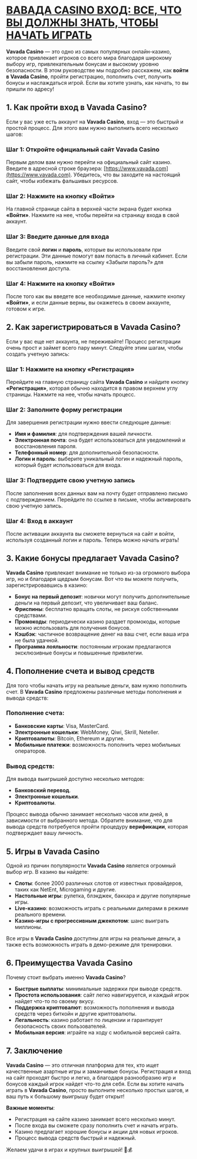 # [ВАВАДА CASINO ВХОД: ВСЕ, ЧТО ВЫ ДОЛЖНЫ ЗНАТЬ, ЧТОБЫ НАЧАТЬ ИГРАТЬ](https://partnervavadarv.com?promo=75590753-cc8b-4c4a-8d71-99b7a2293439-jud\&target=register)

**Vavada Casino** — это одно из самых популярных онлайн-казино, которое привлекает игроков со всего мира благодаря широкому выбору игр, привлекательным бонусам и высокому уровню безопасности. В этом руководстве мы подробно расскажем, как **войти в Vavada Casino**, пройти регистрацию, пополнить счет, получить бонусы и наслаждаться игрой. Если вы хотите узнать, как начать, то вы пришли по адресу!

## 1. Как пройти **вход в Vavada Casino**?

Если у вас уже есть аккаунт на **Vavada Casino**, вход — это быстрый и простой процесс. Для этого вам нужно выполнить всего несколько шагов:

### Шаг 1: Откройте официальный сайт **Vavada Casino**

Первым делом вам нужно перейти на официальный сайт казино. Введите в адресной строке браузера: [https://www.vavada.com](https://www.vavada.com). Убедитесь, что вы заходите на настоящий сайт, чтобы избежать фальшивых ресурсов.

### Шаг 2: Нажмите на кнопку «Войти»

На главной странице сайта в верхней части экрана будет кнопка **«Войти»**. Нажмите на нее, чтобы перейти на страницу входа в свой аккаунт.

### Шаг 3: Введите данные для входа

Введите свой **логин** и **пароль**, которые вы использовали при регистрации. Эти данные помогут вам попасть в личный кабинет. Если вы забыли пароль, нажмите на ссылку «Забыли пароль?» для восстановления доступа.

### Шаг 4: Нажмите на кнопку «Войти»

После того как вы введете все необходимые данные, нажмите кнопку **«Войти»**, и если данные верны, вы окажетесь в своем аккаунте, готовом к игре.

## 2. Как зарегистрироваться в **Vavada Casino**?

Если у вас еще нет аккаунта, не переживайте! Процесс регистрации очень прост и займет всего пару минут. Следуйте этим шагам, чтобы создать учетную запись:

### Шаг 1: Нажмите на кнопку «Регистрация»

Перейдите на главную страницу сайта **Vavada Casino** и найдите кнопку **«Регистрация»**, которая обычно находится в правом верхнем углу страницы. Нажмите на нее, чтобы начать процесс.

### Шаг 2: Заполните форму регистрации

Для завершения регистрации нужно ввести следующие данные:

* **Имя и фамилия**: для подтверждения вашей личности.
* **Электронная почта**: она будет использоваться для уведомлений и восстановления пароля.
* **Телефонный номер**: для дополнительной безопасности.
* **Логин и пароль**: выберите уникальный логин и надежный пароль, который будет использоваться для входа.

### Шаг 3: Подтвердите свою учетную запись

После заполнения всех данных вам на почту будет отправлено письмо с подтверждением. Перейдите по ссылке в письме, чтобы активировать свою учетную запись.

### Шаг 4: Вход в аккаунт

После активации аккаунта вы сможете вернуться на сайт и войти, используя созданный логин и пароль. Теперь можно начать играть!

## 3. Какие бонусы предлагает **Vavada Casino**?

**Vavada Casino** привлекает внимание не только из-за огромного выбора игр, но и благодаря щедрым бонусам. Вот что вы можете получить, зарегистрировавшись в казино:

* **Бонус на первый депозит**: новички могут получить дополнительные деньги на первый депозит, что увеличивает ваш баланс.
* **Фриспины**: бесплатно вращать слоты, не рискуя собственными средствами.
* **Промокоды**: периодически казино раздает промокоды, которые можно использовать для получения бонусов.
* **Кэшбэк**: частичное возвращение денег на ваш счет, если ваша игра не была удачной.
* **Программа лояльности**: постоянным игрокам предлагаются эксклюзивные бонусы и повышенные привилегии.

## 4. Пополнение счета и вывод средств

Для того чтобы начать игру на реальные деньги, вам нужно пополнить счет. В **Vavada Casino** предложены различные методы пополнения и вывода средств:

### Пополнение счета:

* **Банковские карты**: Visa, MasterCard.
* **Электронные кошельки**: WebMoney, Qiwi, Skrill, Neteller.
* **Криптовалюты**: Bitcoin, Ethereum и другие.
* **Мобильные платежи**: возможность пополнить через мобильных операторов.

### Вывод средств:

Для вывода выигрышей доступно несколько методов:

* **Банковский перевод**.
* **Электронные кошельки**.
* **Криптовалюты**.

Процесс вывода обычно занимает несколько часов или дней, в зависимости от выбранного метода. Обратите внимание, что для вывода средств потребуется пройти процедуру **верификации**, которая подтверждает вашу личность.

## 5. Игры в **Vavada Casino**

Одной из причин популярности **Vavada Casino** является огромный выбор игр. В казино вы найдете:

* **Слоты**: более 2000 различных слотов от известных провайдеров, таких как NetEnt, Microgaming и другие.
* **Настольные игры**: рулетка, блэкджек, баккара и другие популярные игры.
* **Live-казино**: возможность играть с реальными дилерами в режиме реального времени.
* **Казино-игры с прогрессивным джекпотом**: шанс выиграть миллионы.

Все игры в **Vavada Casino** доступны для игры на реальные деньги, а также есть возможность играть в демо-режиме для тренировки.

## 6. Преимущества **Vavada Casino**

Почему стоит выбрать именно **Vavada Casino**?

* **Быстрые выплаты**: минимальные задержки при выводе средств.
* **Простота использования**: сайт легко навигируется, и каждый игрок найдет что-то по своему вкусу.
* **Поддержка криптовалют**: возможность пополнения и вывода средств через биткойн и другие криптовалюты.
* **Легальность**: казино работает по лицензии и гарантирует безопасность своих пользователей.
* **Мобильная версия**: играйте на ходу с мобильной версией сайта.

## 7. Заключение

**Vavada Casino** — это отличная платформа для тех, кто ищет качественные азартные игры и заманчивые бонусы. Регистрация и вход на сайт проходят быстро и легко, а благодаря разнообразию игр и бонусов каждый игрок найдет что-то для себя. Если вы хотите начать играть в **Vavada Casino**, просто выполните несколько простых шагов, и ваш путь к большому выигрышу будет открыт!

**Важные моменты**:

* Регистрация на сайте казино занимает всего несколько минут.
* После входа вы сможете сразу пополнить счет и начать играть.
* Казино предлагает хорошие бонусы и акции для новых игроков.
* Процесс вывода средств быстрый и надежный.

Желаем удачи в играх и крупных выигрышей! 🎰💰
